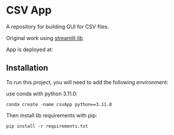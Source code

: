 
# CSV App

A repository for building GUI for CSV files.

Original work using [streamlit lib](https://docs.streamlit.io/library/api-reference) 

App is deployed at: 
## Installation

To run this project, you will need to add the following environment:

use conda with python 3.11.0:

`conda create -name csvApp python==3.11.0`

Then install lib requirements with pip:

`pip install -r requirements.txt`
